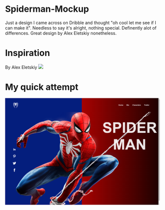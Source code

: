 # Spiderman-Mockup
Just a design I came across on Dribble and thought "oh cool let me see if I can make it". Needless to say it's alright, nothing special. Definently alot of differences. Great design by Alex Eletskiy nonetheless.

# Inspiration
By Alex Eletskiy
![](https://cdn.dribbble.com/users/1303787/screenshots/6307705/attachments/1350958/artboard.png)

# My quick attempt

![](hero-images/spiderman-git.png)





